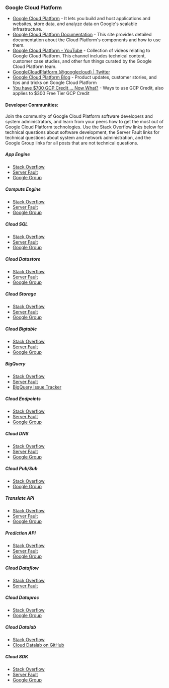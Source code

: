 ### Google Cloud Platform

- [Google Cloud Platform](https://cloud.google.com/) - It lets you build and host applications and websites, store data, and analyze data on Google's scalable infrastructure.
- [Google Cloud Platform Documentation](https://cloud.google.com/docs/) - This site provides detailed documentation about the Cloud Platform's components and how to use them.
- [Google Cloud Platform - YouTube](https://www.youtube.com/user/googlecloudplatform) - Collection of videos relating to Google Cloud Platform. This channel includes technical content, customer case studies, and other fun things curated by the Google Cloud Platform team.
- [GoogleCloudPlatform (@googlecloud) | Twitter](https://twitter.com/googlecloud) 
- [Google Cloud Platform Blog](https://cloudplatform.googleblog.com/) - Product updates, customer stories, and tips and tricks on Google Cloud Platform
- [You have $700 GCP Credit … Now What?](https://rominirani.com/you-have-700-gcp-credit-now-what-9a0defd8f6b9) - Ways to use GCP Credit, also applies to $300 Free Tier GCP Credit

#### Developer Communities:
Join the community of Google Cloud Platform software developers and system administrators, and learn from your peers how to get the most out of Google Cloud Platform technologies. Use the Stack Overflow links below for technical questions about software development, the Server Fault links for technical questions about system and network administration, and the Google Group links for all posts that are not technical questions.
##### App Engine
- [Stack Overflow](http://stackoverflow.com/questions/tagged/google-app-engine)
- [Server Fault](http://serverfault.com/questions/tagged/google-app-engine)
- [Google Group](https://groups.google.com/forum/#!forum/google-appengine)

##### Compute Engine
- [Stack Overflow](http://stackoverflow.com/questions/tagged/google-compute-engine)
- [Server Fault](http://serverfault.com/questions/tagged/google-compute-engine)
- [Google Group](https://groups.google.com/forum/#!forum/gce-discussion)

##### Cloud SQL
- [Stack Overflow](http://stackoverflow.com/questions/tagged/google-cloud-sql)
- [Server Fault](http://serverfault.com/questions/tagged/google-cloud-platform)
- [Google Group](https://groups.google.com/forum/#!forum/google-cloud-sql-discuss)

##### Cloud Datastore
- [Stack Overflow](http://stackoverflow.com/questions/tagged/google-cloud-datastore)
- [Server Fault](http://serverfault.com/questions/tagged/google-cloud-platform)
- [Google Group](https://groups.google.com/forum/#!forum/gcd-discuss)

##### Cloud Storage
- [Stack Overflow](http://stackoverflow.com/questions/tagged/google-cloud-storage)
- [Server Fault](http://serverfault.com/questions/tagged/google-cloud-platform)
- [Google Group](https://groups.google.com/forum/#!forum/gs-announce)

##### Cloud Bigtable
- [Stack Overflow](http://stackoverflow.com/questions/tagged/google-cloud-bigtable)
- [Server Fault](http://serverfault.com/questions/tagged/google-cloud-platform)
- [Google Group](https://groups.google.com/forum/#!forum/google-cloud-bigtable-discuss)

##### BigQuery
- [Stack Overflow](http://stackoverflow.com/questions/tagged/google-bigquery)
- [Server Fault](http://serverfault.com/questions/tagged/google-cloud-platform)
- [BigQuery Issue Tracker](http://code.google.com/p/google-bigquery/)

##### Cloud Endpoints
- [Stack Overflow](http://stackoverflow.com/questions/tagged/google-cloud-endpoints)
- [Server Fault](http://serverfault.com/questions/tagged/google-cloud-platform)
- [Google Group](https://groups.google.com/forum/#!forum/google-appengine)

##### Cloud DNS
- [Stack Overflow](http://stackoverflow.com/questions/tagged/google-cloud-dns)
- [Server Fault](http://serverfault.com/questions/tagged/google-cloud-platform)
- [Google Group](https://groups.google.com/forum/#!forum/cloud-dns-discuss)

##### Cloud Pub/Sub
- [Stack Overflow](http://stackoverflow.com/questions/tagged/google-cloud-pubsub)
- [Google Group](https://groups.google.com/forum/#!forum/cloud-pubsub-discuss)

##### Translate API
- [Stack Overflow](http://stackoverflow.com/questions/tagged/google-translate)
- [Server Fault](http://serverfault.com/questions/tagged/google-cloud-platform)
- [Google Group](https://groups.google.com/forum/#!forum/google-translate-api)

##### Prediction API
- [Stack Overflow](http://stackoverflow.com/questions/tagged/google-prediction)
- [Server Fault](http://serverfault.com/questions/tagged/google-cloud-platform)
- [Google Group](https://groups.google.com/forum/#!forum/prediction-api-discuss)

##### Cloud Dataflow
- [Stack Overflow](http://stackoverflow.com/questions/tagged/google-cloud-dataflow)
- [Server Fault](http://serverfault.com/questions/tagged/google-cloud-platform)

##### Cloud Dataproc
- [Stack Overflow](http://stackoverflow.com/questions/tagged/google-cloud-dataproc)
- [Google Group](https://groups.google.com/forum/#!forum/cloud-dataproc-discuss)

##### Cloud Datalab
- [Stack Overflow](http://stackoverflow.com/questions/tagged/google-cloud-datalab)
- [Cloud Datalab on GitHub](https://github.com/GoogleCloudPlatform/datalab/issues)

##### Cloud SDK
- [Stack Overflow](http://stackoverflow.com/questions/tagged/gcloud)
- [Server Fault](http://serverfault.com/questions/tagged/gcloud)
- [Google Group](https://groups.google.com/forum/#!forum/google-cloud-sdk)
